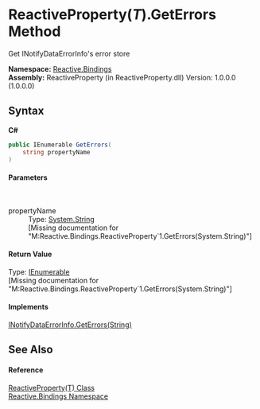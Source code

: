 # ReactiveProperty(*T*).GetErrors Method 
 

Get INotifyDataErrorInfo's error store

**Namespace:**&nbsp;<a href="c3971206-685a-088e-bb60-d89f59135b99">Reactive.Bindings</a><br />**Assembly:**&nbsp;ReactiveProperty (in ReactiveProperty.dll) Version: 1.0.0.0 (1.0.0.0)

## Syntax

**C#**<br />
``` C#
public IEnumerable GetErrors(
	string propertyName
)
```


#### Parameters
&nbsp;<dl><dt>propertyName</dt><dd>Type: <a href="http://msdn2.microsoft.com/en-us/library/s1wwdcbf" target="_blank">System.String</a><br />\[Missing <param name="propertyName"/> documentation for "M:Reactive.Bindings.ReactiveProperty`1.GetErrors(System.String)"\]</dd></dl>

#### Return Value
Type: <a href="http://msdn2.microsoft.com/en-us/library/h1x9x1b1" target="_blank">IEnumerable</a><br />\[Missing <returns> documentation for "M:Reactive.Bindings.ReactiveProperty`1.GetErrors(System.String)"\]

#### Implements
<a href="http://msdn2.microsoft.com/en-us/library/ee652584" target="_blank">INotifyDataErrorInfo.GetErrors(String)</a><br />

## See Also


#### Reference
<a href="f3535edb-3165-1739-6d01-0a18033afe61">ReactiveProperty(T) Class</a><br /><a href="c3971206-685a-088e-bb60-d89f59135b99">Reactive.Bindings Namespace</a><br />